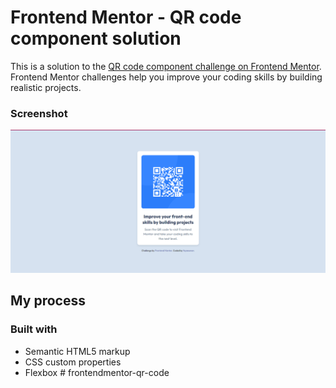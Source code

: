 # Frontend Mentor - QR code component solution

This is a solution to the [QR code component challenge on Frontend Mentor](https://www.frontendmentor.io/challenges/qr-code-component-iux_sIO_H). Frontend Mentor challenges help you improve your coding skills by building realistic projects. 


### Screenshot

![](./images/qr-card-1.png)


## My process

### Built with

- Semantic HTML5 markup
- CSS custom properties
- Flexbox
#   f r o n t e n d m e n t o r - q r - c o d e 
 
 